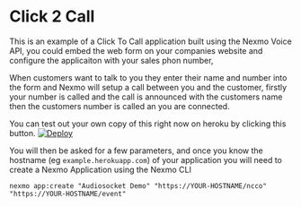 # Click 2 Call
This is an example of a  Click To Call application built using the Nexmo Voice API, you could embed the web form on your companies website and configure the applicaiton with your sales phon number, 

When customers want to talk to you they enter their name and number into the form and Nexmo will setup a call between you and the customer, firstly your number is called and the call is announced with the customers name then the customers number is called an you are connected.

You can test out your own copy of this right now on heroku by clicking this button.
[![Deploy](https://www.herokucdn.com/deploy/button.svg)](https://heroku.com/deploy)

You will then be asked for a few parameters, and once you know the hostname (eg `example.herokuapp.com`) of your application you will need to create a Nexmo Application using the Nexmo CLI

`nexmo app:create "Audiosocket Demo" "https://YOUR-HOSTNAME/ncco" "https://YOUR-HOSTNAME/event"`

